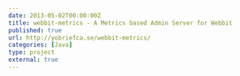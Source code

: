 ```yaml
---
date: 2013-05-02T00:00:00Z
title: webbit-metrics - A Metrics based Admin Server for Webbit
published: true
url: http://yobriefca.se/webbit-metrics/
categories: [Java]
type: project
external: true
---
```

